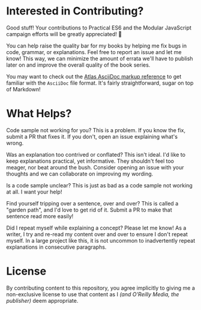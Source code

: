 # Interested in Contributing?

Good stuff! Your contributions to Practical ES6 and the Modular JavaScript campaign efforts will be greatly appreciated! 👏

You can help raise the quality bar for my books by helping me fix bugs in code, grammar, or explanations. Feel free to report an issue and let me know! This way, we can minimize the amount of errata we'll have to publish later on and improve the overall quality of the book series.

You may want to check out the [Atlas AsciiDoc markup reference][ref] to get familiar with the `AsciiDoc` file format. It's fairly straightforward, sugar on top of Markdown!

# What Helps?

Code sample not working for you? This is a problem. If you know the fix, submit a PR that fixes it. If you don't, open an issue explaining what's wrong.

Was an explanation too contrived or conflated? This isn't ideal. I'd like to keep explanations practical, yet informative. They shouldn't feel too meager, nor beat around the bush. Consider opening an issue with your thoughts and we can collaborate on improving my wording.

Is a code sample unclear? This is just as bad as a code sample not working at all. I want your help!

Find yourself tripping over a sentence, over and over? This is called a "garden path", and I'd love to get rid of it. Submit a PR to make that sentence read more easily!

Did I repeat myself while explaining a concept? Please let me know! As a writer, I try and re-read my content over and over to ensure I don't repeat myself. In a large project like this, it is not uncommon to inadvertently repeat explanations in consecutive paragraphs.

# License

By contributing content to this repository, you agree implicitly to giving me a non-exclusive license to use that content as I _(and O'Reilly Media, the publisher)_ deem appropriate.

[ref]: http://docs.atlas.oreilly.com/writing_in_asciidoc.html
